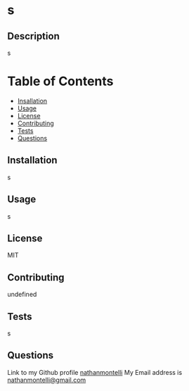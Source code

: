 # s

## Description
s

# Table of Contents
- [Insallation](#installation)
- [Usage](#usage)
- [License](#license)
- [Contributing](#contributing)
- [Tests](#tests)
- [Questions](#questions)

## Installation 
s

## Usage
s

## License
MIT

## Contributing
undefined

## Tests
s

## Questions
Link to my Github profile [nathanmontelli](https://github.com/nathanmontelli)
My Email address is [nathanmontelli@gmail.com](nathanmontelli@gmail.com)
